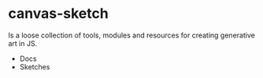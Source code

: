 # canvas-sketch
Is a loose collection of tools, modules and resources for creating generative art in JS.
* Docs
* Sketches
